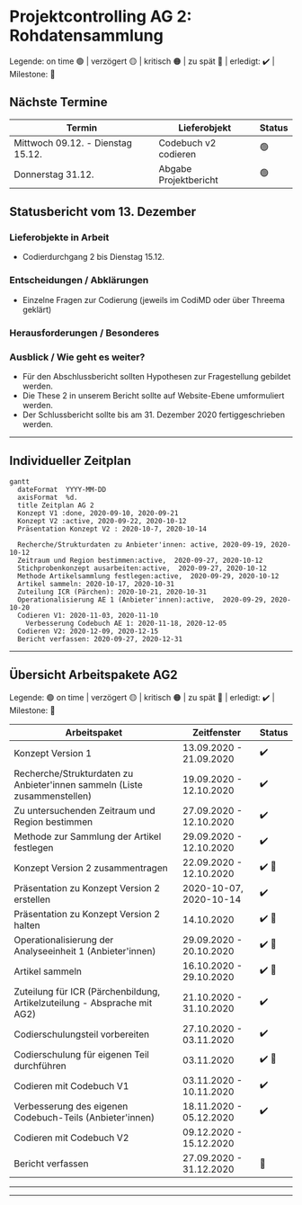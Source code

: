 # Projektcontrolling AG 2: Rohdatensammlung


Legende:  on time 🟢 | verzögert 🟡 | kritisch 🟠 | zu spät 🔴 | erledigt: ✔️ | Milestone: 🔷

## Nächste Termine
<!-- erledigte Zeilen  hier einfügen 
| Termin | Lieferobjekt | Status |
| -------- | -------- | -------- | 
| Termin | Lieferobjekt | Status |
| -------- | -------- | -------- | 
| Mo, 12.10. |Konzept V2 erstellen |✔️| 
|Mo, 12.10.| 🔷; Konzeptabgabe| ✔️ |
|Mi, 14.10.| Präsentation erstellen |✔️|
|Mi, 14.10.| 🔷; MS Präsentation gehalten | ✔️ |
| Di, 20.10. |Codiereinheit Anbieter'innen |✔️ | 
| Do, 29.10. | Artikelsammlung | ✔️ |
| Freitag 13.11. | Codebuch v1 codieren |✔️ | 
| Montag 23.11. - Samstag 5.12. | Problemanalyse und Verbesserung Codebuch Anbieter'innen |✔️ | 

--> 

| Termin | Lieferobjekt | Status |
| -------- | -------- | -------- | 
| Mittwoch 09.12. - Dienstag 15.12. | Codebuch v2 codieren |🟢 | 
 Donnerstag 31.12. | Abgabe Projektbericht |🟢 | 
<!--  NEUE ZEILEN OBEN REINKOPIEREN
Ihr könnt sie unten aus der Tabelle mit den Arbeitspaketen rauskopieren und oben einfügen
-->

<!-- falls Tabellen benötigt werden
| Column 1 | Column 2 | Column 3 |
| -------- | -------- | -------- |
| Text     | Text     | Text     |

-->

<!-- Bitte jeweils den neusten zuoberst einfügen -->

 ## Statusbericht vom 13. Dezember
### Lieferobjekte in Arbeit 
<!-- Was zu erledigen war. Wo ihr dran seid -->
 * Codierdurchgang 2 bis Dienstag 15.12.

### Entscheidungen / Abklärungen
<!-- Was war zu entscheiden / abzuklären, mit wem.  -->

* Einzelne Fragen zur Codierung (jeweils im CodiMD oder über Threema geklärt)


### Herausforderungen / Besonderes
<!-- speziell Erwähnenswertes | Abhängigkeiten von anderen AGs-->


### Ausblick / Wie geht es weiter?
<!-- Was kommt als nächstes? | kommende Arbeitspakete -->
* Für den Abschlussbericht sollten Hypothesen zur Fragestellung gebildet werden. 
* Die These 2 in unserem Bericht sollte auf Website-Ebene umformuliert werden.
* Der Schlussbericht sollte bis am 31. Dezember 2020 fertiggeschrieben werden. 

<!--## Statusbericht vom 29. November
### Lieferobjekte in Arbeit

<!-- 
* Artikelbenennung wurde auf Wunsch der AG 4 & 5 vereinheitlicht.
* Feedback des Codebuchs soweit umgesetzt. Einige Kategorien, die nichts mit den Forschungsfragen und Thesen zu tun hatten, auf Artikelebene abgefragt werden müssten od. keinen Erkenntnisgewinn brachten, wurden gelöscht. Die restlichen Kategorien wurden (falls schwache od. sehr schwache Übereinstimmung im ICR-Test) überarbeitet. Dazu wurden v.a. die Erklärungen und Beispiele verdeutlicht. 
* Das Codebuch der Website hat nun noch ca. 25 Kategorien. 
* Felder  0 / 77 / 99 wurden angepasst und eingetragen.

### Entscheidungen / Abklärungen
Entscheidung: Grosszügiges Löschen der Kategorien (Begründung s. oben)

### Herausforderungen / Besonderes

AG empfand Überarbeitung als schwierig, da keine Garantie, dass geänderte Kategorien den ICR-Test verbessern. 

### Ausblick / Wie geht's weiter?
* Codebuch mit Dahinden besprechen und ggf. nochmals überarbeiten 
* mit v2 Codieren
* Alle Änderungen, Besprechungen etc. stichwortartig in den Schlussbericht schreiben
* Schlussbericht bis zum 31.12. verfassen
-->

<!-- 
## Statusbericht vom 15. November
### Lieferobjekte in Arbeit
Abwarten auf Feedback der Codebuch v1

<!-- falls Tabellen benötigt werden
| Column 1 | Column 2 | Column 3 |
| -------- | -------- | -------- |
| Text     | Text     | Text     |


### Entscheidungen / Abklärungen
\-\-\-\-\-\-

### Herausforderungen/Besonderes

\-\-\-\-\-\-

### Ausblick / Wie geht's weiter?
* Codebuch ausbessern 
* mit v2 Codieren
* immer alles mögliche in den Schlussbericht schreiben
* Schlussbericht bis 31.12. verfassen
-->


<!-- ## Statusbericht vom 25. Oktober
### Lieferobjekte in Arbeit

1. Artikel sammeln
2. Zuteilung ICR (Pärchen)

### Entscheidungen / Abklärungen

Abklären mit AG 4: Brauchen sie bereits vorher Artikel.

### Herausforderungen/Besonderes
Eine Zeitung hat seit einem Monat nichts mehr publiziert, obwohl es eigentlich eine Wochenzeitung wäre... Wir warten bis Di ab und müssen sonst notfalls "alte" Artikel sammeln, die eigentlich gar nicht im Untersuchungszeitraum liegen. 

### Ausblick / Wie geht's weiter?
Bis am Donnerstag sollten alle Artikel gesammelt werden. Da fehlen noch ca. 4 Plattformen, sollte also gehen.
Beim Sammeln der Artikel wurde bereits eine Grobeinteilung in Schichten vorgenommen, diese muss noch finalisiert werden. Aus den Schichten wird dann die Zufallsauswahl getroffen. 
Danach erfolgt die Zuteilung der Artikel zu den Codierer'innen.

-->
----
## Individueller Zeitplan
```mermaid
gantt
  dateFormat  YYYY-MM-DD
  axisFormat  %d.
  title Zeitplan AG 2
  Konzept V1 :done, 2020-09-10, 2020-09-21
  Konzept V2 :active, 2020-09-22, 2020-10-12
  Präsentation Konzept V2 : 2020-10-7, 2020-10-14
  
  Recherche/Strukturdaten zu Anbieter'innen: active, 2020-09-19, 2020-10-12
  Zeitraum und Region bestimmen:active,  2020-09-27, 2020-10-12
  Stichprobenkonzept ausarbeiten:active,  2020-09-27, 2020-10-12
  Methode Artikelsammlung festlegen:active,  2020-09-29, 2020-10-12
  Artikel sammeln: 2020-10-17, 2020-10-31
  Zuteilung ICR (Pärchen): 2020-10-21, 2020-10-31
  Operationalisierung AE 1 (Anbieter'innen):active,  2020-09-29, 2020-10-20
  Codieren V1: 2020-11-03, 2020-11-10
    Verbesserung Codebuch AE 1: 2020-11-18, 2020-12-05
  Codieren V2: 2020-12-09, 2020-12-15
  Bericht verfassen: 2020-09-27, 2020-12-31
```

----
## Übersicht Arbeitspakete AG2
<!-- erledigte Zeilen löschen oder abhaken: ✔️ -->

Legende: 🟢 on time | verzögert 🟡 | kritisch 🟠 | zu spät 🔴 | erledigt: ✔️ | Milestone: 🔷


| Arbeitspaket | Zeitfenster | Status |
| ------------ | ----------- | ----- |
| Konzept Version 1 | 13.09.2020 - 21.09.2020 |✔️ |
| Recherche/Strukturdaten zu Anbieter'innen sammeln (Liste zusammenstellen)| 19.09.2020 - 12.10.2020 |✔️|
| Zu untersuchenden Zeitraum und Region bestimmen| 27.09.2020 - 12.10.2020| ✔️|
| Methode zur Sammlung der Artikel festlegen| 29.09.2020 - 12.10.2020| ✔️|
| Konzept Version 2 zusammentragen| 22.09.2020 - 12.10.2020 | ✔️ 🔷|
| Präsentation zu Konzept Version 2 erstellen | 2020-10-07, 2020-10-14| ✔️ |
| Präsentation zu Konzept Version 2 halten | 14.10.2020 | ✔️ 🔷
|Operationalisierung der Analyseeinheit 1 (Anbieter'innen) | 29.09.2020 - 20.10.2020| ✔️ 🔷 |
| Artikel sammeln | 16.10.2020 - 29.10.2020| ✔️ 🔷 |
| Zuteilung für ICR (Pärchenbildung, Artikelzuteilung - Absprache mit AG2) | 21.10.2020 - 31.10.2020 | ✔️  |
| Codierschulungsteil vorbereiten | 27.10.2020 - 03.11.2020 | ✔️ 
| Codierschulung für eigenen Teil durchführen | 03.11.2020 | ✔️ 🔷|
|Codieren mit Codebuch V1 | 03.11.2020 - 10.11.2020|✔️ |
|Verbesserung des eigenen Codebuch-Teils (Anbieter'innen) | 18.11.2020 - 05.12.2020|✔️ |
|Codieren mit Codebuch V2| 09.12.2020 - 15.12.2020| |
|Bericht verfassen| 27.09.2020 - 31.12.2020| 🔷 |

----




----